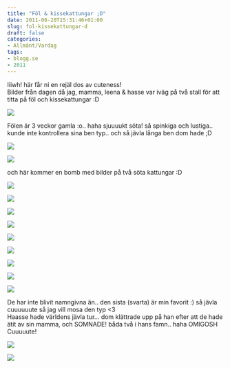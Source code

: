 ```yaml
---
title: "Föl & kissekattungar ;D"
date: 2011-06-20T15:31:46+01:00
slug: fol-kissekattungar-d
draft: false
categories:
- Allmänt/Vardag
tags:
- blogg.se
- 2011
---
```

Iiiwh! här får ni en rejäl dos av cuteness!  
Bilder från dagen då jag, mamma, leena & hasse var iväg på två stall för att titta på föl och kissekattungar :D  
  
![](/assets/images/blogg.se/wp_000749_153714371.jpg)  
  
Fölen är 3 veckor gamla :o.. haha sjuuuukt söta! så spinkiga och lustiga.. kunde inte kontrollera sina ben typ.. och så jävla långa ben dom hade ;D  
  
![](/assets/images/blogg.se/wp_000751_153714577.jpg)  
  
  
![](https://cdn2.cdnme.se/cdn/9-1/701517/images/2011/wp_000750_153714613.jpg)  
  
och här kommer en bomb med bilder på två söta kattungar :D  
  
![](/assets/images/blogg.se/wp_000768_153714952.jpg)  
  
  
![](https://cdn1.cdnme.se/cdn/9-1/701517/images/2011/wp_000778_153715007.jpg)  
  
![](/assets/images/blogg.se/wp_000786_153715055.jpg)  
  
![](https://cdn2.cdnme.se/cdn/9-1/701517/images/2011/wp_000789_153715093.jpg)  
  
![](/assets/images/blogg.se/wp_000794_153715134.jpg)  
  
![](https://cdn1.cdnme.se/cdn/9-1/701517/images/2011/wp_000792_153715179.jpg)  
  
![](/assets/images/blogg.se/wp_000793_153715219.jpg)  
  
![](https://cdn1.cdnme.se/cdn/9-1/701517/images/2011/wp_000795_153715251.jpg)  
  
![](/assets/images/blogg.se/wp_000798_153715286.jpg)  
  
  
De har inte blivit namngivna än.. den sista (svarta) är min favorit :) så jävla cuuuuuute så jag vill mosa den typ <3  
Haasse hade världens jävla tur... dom klättrade upp på han efter att de hade ätit av sin mamma, och SOMNADE! båda två i hans famn.. haha OMIGOSH Cuuuuute!  
  
![](/assets/images/blogg.se/wp_000801_153715487.jpg)  
  
  
![](https://cdn3.cdnme.se/cdn/9-1/701517/images/2011/wp_000807_153715523.jpg)